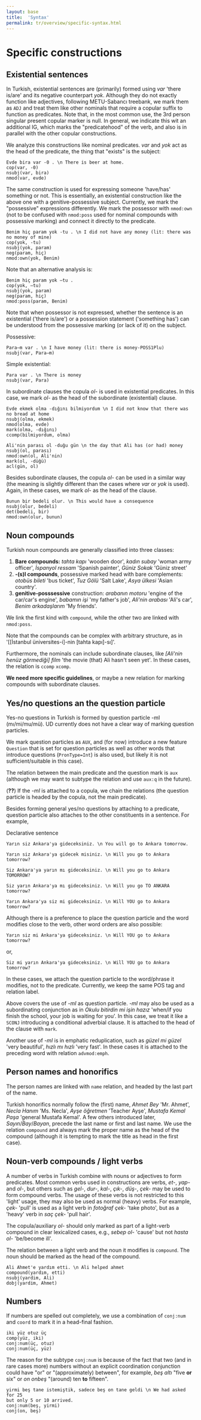 ```yaml
---
layout: base
title:  'Syntax'
permalink: tr/overview/specific-syntax.html
---
```


# Specific constructions

## Existential sentences

In Turkish, existential sentences are (primarily) formed using *var* 'there is/are' and its negative counterpart *yok*. Although they do not exactly function like adjectives, following METU-Sabancı treebank, we mark them as `ADJ` and treat them like other nominals that require a copular suffix to function as predicates.  Note that, in the most common use, the 3rd person singular present copular marker is null. In general, we indicate this wit an additional IG, which marks the "predicatehood" of the verb, and also is in parallel with the other copular constructions.

We analyze this constructions like nominal predicates. *var* and *yok*
act as the head of the predicate, the thing that "exists" is the
subject:

~~~ sdparse
Evde bira var -0 . \n There is beer at home.
cop(var, -0)
nsubj(var, bira)
nmod(var, evde)
~~~

The same construction is used for expressing someone 'have/has' something or not.
This is essentially, an existential construction like the above one with a genitive-possessive subject.
Currently, we mark the "possessive" expressions differently.
We mark the possessor with `nmod:own`
(not to be confused with `nmod:poss` used for nominal compounds with possessive marking) and connect it directly to the predicate.

~~~ sdparse
Benim hiç param yok -tu . \n I did not have any money (lit: there was no money of mine)
cop(yok, -tu)
nsubj(yok, param)
neg(param, hiç)
nmod:own(yok, Benim)
~~~

Note that an alternative analysis is:

~~~ sdparse
Benim hiç param yok –tu .
cop(yok, –tu)
nsubj(yok, param)
neg(param, hiç)
nmod:poss(param, Benim)
~~~

Note that when possessor is not expressed, 
whether the sentence is an existential ('there is/are') or a possession statement ('something has') can be understood from the possessive marking (or lack of it) on the subject. 

Possessive:

~~~ sdparse
Para–m var . \n I have money (lit: there is money-POSS1Plu)
nsubj(var, Para–m)
~~~

Simple existential:

~~~ sdparse
Para var . \n There is money
nsubj(var, Para)
~~~

In subordinate clauses the copula *ol-* is used in existential predicates. In this case, we mark *ol-* as the head of the subordinate (existential) clause.

~~~ sdparse
Evde ekmek olma -dığını bilmiyordum \n I did not know that there was no bread at home
nsubj(olma, ekmek)
nmod(olma, evde)
mark(olma, -dığını)
ccomp(bilmiyordum, olma)
~~~

~~~ sdparse
Ali'nin parası ol -duğu gün \n the day that Ali has (or had) money
nsubj(ol, parası)
nmod:own(ol, Ali'nin)
mark(ol, -düğü)
acl(gün, ol)
~~~

Besides subordinate clauses, the copula *ol-* can be used in a similar
way (the meaning is slightly different than the cases where *var* or
*yok* is used). Again, in these cases, we mark *ol-* as the head of
the clause.

~~~ sdparse
Bunun bir bedeli olur. \n This would have a consequence
nsubj(olur, bedeli)
det(bedeli, bir)
nmod:own(olur, bunun)
~~~

## Noun compounds

Turkish noun compounds are generally classified into three classes:

1. **Bare compounds:** *tahta kapı* 'wooden door', 
   *kadın subay* 'woman army officer', 
   *İspanyol ressam* 'Spanish painter', 
   *Güniz Sokak* 'Güniz street'
2. **-(s)I compounds**, possessive marked head with bare complements:
   *otobüs bileti* 'bus ticket',
   *Tuz Gölü* 'Salt Lake',
   *Asya ülkesi* 'Asian country'.
3. **genitive-posssessive** construction:
   *arabanın motoru* 'engine of the car/car's engine',
   *babamın işi* 'my father's job',
   *Ali'nin arabası* 'Ali's car',
   *Benim arkadaşlarım* 'My friends'.

We link the first kind with `compound`, while the other two are linked
with `nmod:poss`.

Note that the compounds can be complex with arbitrary structure, as in
'[[İstanbul üniversites-i]-nin [tahta kapı]-sı]'.

Furthermore, the nominals can include subordinate clauses, like
*[Ali'nin henüz görmediği] film* 'the movie (that) Ali hasn't seen
yet'. In these cases, the relation is `ccomp` `xcomp`.

**We need more specific guidelines**, or maybe a new relation for marking compounds with subordinate clauses. 

## Yes/no questions an the question particle

Yes-no questions in Turkish is formed by question particle -mI
(mı/mi/mu/mü). UD currently does not have a clear way of marking
question particles.

We mark question particles as `AUX`, and (for now) introduce a new
feature `Question` that is set for question particles as well as
other words that introduce questions (`PronType=Int`) is also used, but
likely it is not sufficient/suitable in this case).

The relation between the main predicate and the question mark is `aux`
(although we may want to subtype the relation and use `aux:q` in the future).

(**??**) If the *-mI* is attached to a copula, we chain the relations (the
question particle is headed by the copula, not the main predicate).

Besides forming general yes/no questions by attaching to a predicate,
question particle also attaches to the other constituents in a
sentence. For example,

Declarative sentence

~~~ sdparse
Yarın siz Ankara'ya gideceksiniz. \n You will go to Ankara tomorrow.
~~~

~~~ sdparse
Yarın siz Ankara'ya gidecek misiniz. \n Will you go to Ankara tomorrow?
~~~

~~~ sdparse
Siz Ankara'ya yarın mı gideceksiniz. \n Will you go to Ankara TOMORROW? 
~~~

~~~ sdparse
Siz yarın Ankara'ya mı gideceksiniz. \n Will you go TO ANKARA tomorrow?
~~~

~~~ sdparse
Yarın Ankara'ya siz mi gideceksiniz. \n Will YOU go to Ankara tomorrow?
~~~

Although there is a preference to place the question particle and the
word modifies close to the verb, other word orders are also possible:

~~~ sdparse
Yarın siz mi Ankara'ya gideceksiniz. \n Will YOU go to Ankara tomorrow?
~~~

or, 

~~~ sdparse
Siz mi yarın Ankara'ya gideceksiniz. \n Will YOU go to Ankara tomorrow?
~~~

In these cases, we attach the question particle to the word/phrase it
modifies, not to the predicate. Currently, we keep the same POS tag
and relation label.

Above covers the use of *-mI* as question particle. *-mI* may also be
used as a subordinating conjunction as in *Okulu bitirdin mi işin
hazız* 'when/if you finish the school, your job is waiting for you'.
In this case, we treat it like a `SCONJ` introducing a conditional
adverbial clause. It is attached to the head of the clause with
`mark`.

Another use of *-mI* is in emphatic reduplication, such as *güzel mi
güzel* 'very beautiful', *hızlı mı hızlı* 'very fast'. In these cases
it is attached to the preceding word with relation `advmod:emph`.

## Person names and honorifics

The person names are linked with `name` relation, and headed by the last part of the name.

Turkish honorifics normally follow the (first) name, *Ahmet Bey*
'Mr. Ahmet', *Necla Hanım* 'Ms. Necla', *Ayşe öğretmen* 'Teacher
Ayşe', *Mustafa Kemal Paşa* 'general Mustafa Kemal'. 
A few others introduced later, *Sayın*/*Bay*/*Bayan*, precede the last name or first and last name.
We use the relation `compound` and always mark the proper name as the head of the compound (although it is tempting to mark the title as head in the first case).

## Noun-verb compounds / light verbs

A number of verbs in Turkish combine with nouns or adjectives to form predicates.
Most common verbs used in constructions are verbs, *et-*, *yap-* and *ol-*, but others such as *gel-*, *dur-*, *kal-*, *çık-*, *düş-*, *çek-* may be used to form compound verbs.
The usage of these verbs is not restricted to this 'light' usage,
they may also be used as normal (heavy) verbs.
For example, *çek-* 'pull' is used as a light verb in *fotoğraf çek-* 'take photo', but as a 'heavy' verb in *saç çek-* 'pull hair'.

The copula/auxiliary  *ol-* should only marked as part of a light-verb compound in clear lexicalized cases, e.g., *sebep ol-* 'cause' but not *hasta ol-* 'be/become ill'.

The relation between a light verb and the noun it modifies is `compound`.
The noun should be marked as the head of the compound.

~~~ sdparse
Ali Ahmet'e yardım etti. \n Ali helped ahmet
compound(yardım, etti)
nsubj(yardim, Ali)
dobj(yardim, Ahmet)
~~~


## Numbers

If numbers are spelled out completely, we use a combination of
`conj:num` and `coord` to mark it in a head-final fashion.

~~~ sdparse
iki yüz otuz üç 
comp(yüz, iki)
conj:num(üç, otuz)
conj:num(üç, yüz)
~~~

The reason for the subtype `conj:num` is because of the fact that two
(and in rare cases more) numbers without an explicit coordination
conjunction could have "or" or "(approximately) between", for example,
*beş altı* "five <b>or</b> six" or *on onbeş* "(around) ten <b>to</b>
fifteen".

~~~ sdparse
yirmi beş tane istemiştik, sadece beş on tane geldi \n We had asked for 25
but only 5 or 10 arrived.
conj:num(beş, yirmi)
conj(on, beş)
~~~
